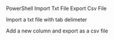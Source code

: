 PowerShell Import Txt File Export Csv File

Import a txt file with tab delimeter

Add a new column and export as a csv file
